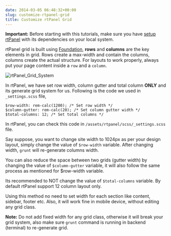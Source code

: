 ```yaml
---
date: 2014-03-05 06:48:32+00:00
slug: customize-rtpanel-grid
title: Customize rtPanel Grid
---
```


**Important:** Before starting with this tutorials, make sure you have [setup rtPanel](http://docs.rtcamp.com/rtpanel/developer/setup-rtpanel-development/) with its dependencies on your local system.

rtPanel grid is built using [Foundation](http://foundation.zurb.com/docs/components/grid.html), **rows** and **columns** are the key elements in grid. Rows create a max-width and contain the columns, columns create the actual structure. For layouts to work properly, always put your page content inside a `row` and a `column`.

![rtPanel_Grid_System](https://rtcamp.com/wp-content/uploads/2014/02/rtPanel_Grid_System.jpg)

In rtPanel, we have set row width, column gutter and total column **ONLY** and its generate grid system for us. Following is the code we used in `_settings.scss` file,


    
    $row-width: rem-calc(1200); /* Set row width */
    $column-gutter: rem-calc(20); /* Set column gutter width */
    $total-columns: 12; /* Set total columns */



In rtPanel, you can check this code in  `/assets/rtpanel/scss/_settings.scss` file.

Say suppose, you want to change site width to 1024px as per your design layout, simply change the value of `$row-width` variable. After changing width, `grunt` will re-generate columns width.

You can also reduce the space between two grids (gutter width) by changing the value of `$column-gutter` variable, it will also follow the same process as mentioned for $row-width variable.

Its recommended to NOT change the value of `$total-columns` variable. By default rtPanel support 12 column layout only.

Using this method no need to set width for each section like content, sidebar, footer etc. Also, it will work fine in mobile device, without editing any grid class.

**Note:** Do not add fixed width for any grid class, otherwise it will break your grid system, also make sure `grunt` command is running in backend (terminal) to re-generate grid.
